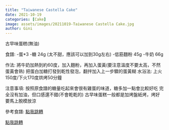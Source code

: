 ```yaml
---
title: "Taiwanese Castella Cake"
date: 2021-10-19
categories: [Cake]
image: assets/images/20211019-Taiwanese Castella Cake.jpg
author: Gini
---
```

古早味蛋糕(無油)

食譜:
-蛋*3
-糖 24g (太不甜，應該可以加到30g左右)
-低筋麵粉 45g
-牛奶 66g

作法:
將牛奶加熱到約60度，加入麵粉，再加入蛋黃(要注意溫度不要太高，不然蛋黃會熟)
把蛋白加糖打發到乾性發泡，翻拌加入上一步驟的蛋黃糊
水浴法: 上火150度/下火170度烘烤50分鐘

注意事項:
按照原食譜的糖量吃起來會很有雞蛋的味道，糖多加一點會比較好吃
完全沒有加油，但口感還不錯(不會乾乾的)
古早味蛋糕一般都是加烤盤紙烤，烤好要馬上脫模放涼

<p style="overflow-wrap: anywhere;">參考食譜:
<a href="https://haruhii.pixnet.net/blog/post/47773246-taiwan-castella" target="_blank">點我跳轉</a>
</p>
<a href="https://www.youtube.com/watch?v=q6KuhqKqcy4&ab_channel=Sweet_Potato_Mui%E8%95%83%E8%96%AF%E5%A6%B9" target="_blank">點我跳轉</a>


